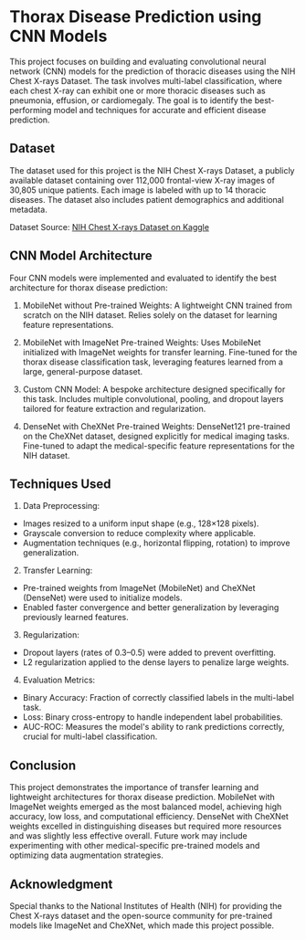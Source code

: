 # Thorax Disease Prediction using CNN Models
This project focuses on building and evaluating convolutional neural network (CNN) models for the prediction of thoracic diseases using the NIH Chest X-rays Dataset. The task involves multi-label classification, where each chest X-ray can exhibit one or more thoracic diseases such as pneumonia, effusion, or cardiomegaly. The goal is to identify the best-performing model and techniques for accurate and efficient disease prediction.

## Dataset
The dataset used for this project is the NIH Chest X-rays Dataset, a publicly available dataset containing over 112,000 frontal-view X-ray images of 30,805 unique patients. Each image is labeled with up to 14 thoracic diseases. The dataset also includes patient demographics and additional metadata.

Dataset Source: [NIH Chest X-rays Dataset on Kaggle](https://www.kaggle.com/datasets/nih-chest-xrays/data/data)

## CNN Model Architecture
Four CNN models were implemented and evaluated to identify the best architecture for thorax disease prediction:

1. MobileNet without Pre-trained Weights:
A lightweight CNN trained from scratch on the NIH dataset.
Relies solely on the dataset for learning feature representations.

2. MobileNet with ImageNet Pre-trained Weights:
Uses MobileNet initialized with ImageNet weights for transfer learning.
Fine-tuned for the thorax disease classification task, leveraging features learned from a large, general-purpose dataset.

3. Custom CNN Model:
A bespoke architecture designed specifically for this task.
Includes multiple convolutional, pooling, and dropout layers tailored for feature extraction and regularization.

4. DenseNet with CheXNet Pre-trained Weights:
DenseNet121 pre-trained on the CheXNet dataset, designed explicitly for medical imaging tasks.
Fine-tuned to adapt the medical-specific feature representations for the NIH dataset.

## Techniques Used
1. Data Preprocessing:
- Images resized to a uniform input shape (e.g., 128×128 pixels).
- Grayscale conversion to reduce complexity where applicable.
- Augmentation techniques (e.g., horizontal flipping, rotation) to improve generalization.

2. Transfer Learning:
- Pre-trained weights from ImageNet (MobileNet) and CheXNet (DenseNet) were used to initialize models.
- Enabled faster convergence and better generalization by leveraging previously learned features.

3. Regularization:
- Dropout layers (rates of 0.3–0.5) were added to prevent overfitting.
- L2 regularization applied to the dense layers to penalize large weights.

4. Evaluation Metrics:
- Binary Accuracy: Fraction of correctly classified labels in the multi-label task.
- Loss: Binary cross-entropy to handle independent label probabilities.
- AUC-ROC: Measures the model's ability to rank predictions correctly, crucial for multi-label classification.

## Conclusion
This project demonstrates the importance of transfer learning and lightweight architectures for thorax disease prediction. MobileNet with ImageNet weights emerged as the most balanced model, achieving high accuracy, low loss, and computational efficiency. DenseNet with CheXNet weights excelled in distinguishing diseases but required more resources and was slightly less effective overall. Future work may include experimenting with other medical-specific pre-trained models and optimizing data augmentation strategies.

## Acknowledgment
Special thanks to the National Institutes of Health (NIH) for providing the Chest X-rays dataset and the open-source community for pre-trained models like ImageNet and CheXNet, which made this project possible.
